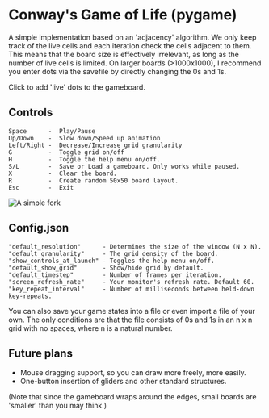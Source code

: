 # Conway's Game of Life (pygame)
A simple implementation based on an 'adjacency' algorithm. We only keep track of the live cells and each iteration check the cells adjacent to them. This means that the board size is effectively irrelevant, as long as the number of live cells is limited. On larger boards (>1000x1000), I recommend you enter dots via the savefile by directly changing the 0s and 1s.

Click to add 'live' dots to the gameboard.

## Controls
    Space      -  Play/Pause  
    Up/Down    -  Slow down/Speed up animation  
    Left/Right -  Decrease/Increase grid granularity  
    G          -  Toggle grid on/off  
    H          -  Toggle the help menu on/off.  
    S/L        -  Save or Load a gameboard. Only works while paused.  
    X          -  Clear the board.  
    R          -  Create random 50x50 board layout.  
    Esc        -  Exit
    
![A simple fork](https://raw.githubusercontent.com/not-legato/conwaysgameoflife/main/extras/sample_animation.gif)

## Config.json
    "default_resolution"      - Determines the size of the window (N x N).  
    "default_granularity"     - The grid density of the board.  
    "show_controls_at_launch" - Toggles the help menu on/off.  
    "default_show_grid"       - Show/hide grid by default.  
    "default_timestep"        - Number of frames per iteration.  
    "screen_refresh_rate"     - Your monitor's refresh rate. Default 60.  
    "key_repeat_interval"     - Number of milliseconds between held-down key-repeats.

You can also save your game states into a file or even import a file of your own. The only conditions are that the file consists of 0s and 1s in an n x n grid with no spaces, where n is a natural number.

## Future plans
* Mouse dragging support, so you can draw more freely, more easily.
* One-button insertion of gliders and other standard structures.

(Note that since the gameboard wraps around the edges, small boards are 'smaller' than you may think.)

